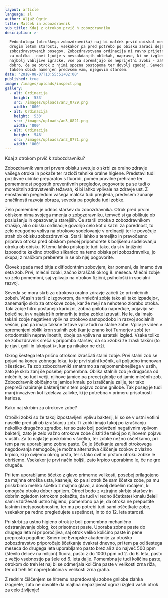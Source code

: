 ```yaml
---
layout: article
language: sl
author: Aljaž Ogrin
title: Malček in zobozdravnik
sub_title: Kdaj z otrokom prvič h zobozdravniku
description: >-

  Pedontologa (otroškega zobozdravnika) naj bi malček prvič obiskal med prvim in
  drugim letom starosti, vsekakor pa pred potrebo po obisku zaradi dejanskih
  zobozdravstvenih posegov. Zobozdravstvena ordinacija ni ravno prijetno okolje
  za malčka - novi ljudje v nevsakdanjih oblekah, naprave, ki ne izgledajo kot
  najbolj vabljive igračke, vse pa spremljajo še neprijetni zvoki - zato je
  dobro, če se otrok z njimi spozna postopoma ter dovolj zgodaj. Seveda pa je
  takšen obisk namenjen predvsem vam, njegovim staršem. 
date: '2018-08-07T13:55:51+02:00'
published: true
image: /images/uploads/inspect.png
gallery:
  - alt: Ordinacija
    height: '533'
    src: /images/uploads/an3_0729.png
    width: '800'
  - alt: Ordinacija
    height: '533'
    src: /images/uploads/an3_0821.png
    width: '800'
  - alt: Ordinacija
    height: '546'
    src: /images/uploads/an3_0771.png
    width: '800'
---
```

Kdaj z otrokom prvič k zobozdravniku?

Zobozdravnik vam pri prvem obisku svetuje o skrbi za oralno zdravje vašega otroka in pokaže ter razloži tehnike oralne higiene. Predstavi tudi pozitivne učinke preparatov s fluoridi, pomen pravilne prehrane ter pomembnost pogostih preventivnih pregledov, pogovorite pa se tudi o morebitnih zdravstvenih težavah, ki bi lahko vplivale na zdravje ust. Z enostavnim pregledom vašega malčka tudi pregleda, predvsem zunanje značilnosti razvoja obraza, seveda pa pogleda tudi zobke.

Zelo pomemben je odnos staršev do zobozdravnika. Otrok pred prvim obiskom nima svojega mnenja o zobozdravniku, temveč si ga oblikuje ob poslušanju in opazovanju starejših. Če starši otroka z zobozdravnikom strašijo, ali o obisku ordinacije govorijo celo kot o kazni za porednost, to zelo neugodno vpliva na otrokovo sodelovanje v ordinaciji ter le povečuje strah ob obisku zobozdravnika. Starši lahko s temeljito in pravočasno pripravo otroka pred obiskom precej pripomorete k boljšemu sodelovanju otroka ob obisku. K temu lahko pristopite tudi tako, da si v knjižnici izposodite kakšno otroško slikanico na temo obiska pri zobozdravniku, jo skupaj z malčkom preberete in se ob njej pogovorite.

Človek spada med bitja z difiodontnim zobovjem, kar pomeni, da imamo dva seta zob. Prvi, mlečni zobki, začno izraščati okrog 8. meseca. Mlečni zobje so zelo pomembni, saj vplivajo na otrokov fizični, psihološki in socialni razvoj.

Seveda se mora skrb za otrokovo oralno zdravje začeti že pri mlečnih zobeh. Včasih starši z izgovorom, da »mlečni zobje tako ali tako izpadejo«, zanemarijo skrb za otrokove zobe, kar že meji na nehoteno zlorabo otroka. Taki zobje hitro postanejo kariozni, zobna gniloba napreduje, pojavijo se bolečine, in v najslabših primerih je treba zobke izruvati. Ne le, da imajo takšni zobje negativen vpliv na otrokovo samopodobo in razvoj socialnih veščin, pač pa imajo takšne težave vpliv tudi na stalne zobe. Vpliv je viden v spremenjeni obliki kron stalnih zob (kar je znano kot Turnerjev zob) ter ortodontskih nepravilnostih, oboje pa vpliva na estetski izgled. Vsake toliko se zobozdravnik sreča s pripombo staršev, da so »zobki že zrasli takšni (to je rjavi, gnili in luknjasti)«, kar pa nikakor ne drži.

Okrog šestega leta prično otrokom izraščati stalni zobje. Prvi stalni zob se pojavi na koncu zobnega loka, to je prvi stalni kočnik, ali poljudno imenovan »šestica«. Ta zob zobozdravniki smatramo za najpomembnejšega v ustih, zato je skrb zanj še posebej pomembna. Oblika stalnih zob je drugačna od mlečnih, so tudi večji, njihove jamice pa precej globlje od jamic mlečnih zob. Zobozdravnik običajno te jamice kmalu po izraščanju zalije, ter tako prepreči nabiranje bakterij ter s tem pojavo zobne gnilobe. Tak poseg je tudi manj invaziven kot izdelava zalivke, ki je potrebna v primeru prisotnosti kariesa.

Kako naj skrbim za otrokove zobe?

Otroški zobki so že takoj izpostavljeni vplivu bakterij, ki so se v ustni votlini naselile pred ali ob izraščanju zob. Ti zobki imajo takoj po izraščanju nekoliko drugačno zgradbo, ter so zato bolj podvrženi negativnim vplivom bakterij, zato je zelo važno otrokove zobe čistiti že takoj po njihovem pojavu v ustih. Za to najlažje poskrbimo s ščetko, ter zobke nežno oščetkamo, pri tem pa ne uporabljamo zobne paste. Če je ščetkanje zaradi otrokovega negodovanja nemogoče, je možna alternativa čiščenje zobkov z vlažno krpico, ki jo ovijemo okrog prsta, ter s tako ovitim prstom otroku zobke le obrišemo. Vsekakor je prvi način boljši, zato krpico uporabimo le, če ne gre drugače.

Pri tem uporabljamo ščetko z glavo primerne velikosti, posebej prilagojeno za majhna otroška usta, kasneje, ko pa si otrok že sam ščetka zobe, pa mu priskrbimo mehko ščetko z majhno glavo, a dovolj debelim ročajem, ki omogoča otroku dober oprijem. Otroci bodo z vztrajno skrbjo staršev in dobrim zgledom (otrokom pokažite, da tudi vi redno ščetkate) kmalu želeli sami vzdrževati ustno higieno, pomembno pa je, da otroka ne prepustite lastnim (ne)sposobnostim, ter mu po potrebi tudi sami oščetkate zobe, vsekakor pa redno pregledujete uspešnost, in to do 12. leta starosti.

Pri skrbi za ustno higieno otrok je bolj pomembno mehanično odstranjevanje oblog, kot prisotnost paste. Uporaba zobne paste do drugega leta ni priporočljiva, saj otrok veliko količino paste in pene preprosto pogoltne. Smernice Evropske akademije za otroško zobozdravstvo priporočajo ščetkanje dvakrat dnevno, pri tem pa od šestega meseca do drugega leta uporabljamo pasto brez ali z do največ 500 ppm (število delcev na milijon) fluora, pasto z do 1000 ppm od 2. do 6. leta, pasto z večjo vsebnostjo pa šele od 6. leta dalje. Pomembna je tudi količina paste, otrokom do treh let naj bi se odmerjala količina paste v velikosti zrna riža, ter od treh let naprej količina v velikosti zrna graha.

Z rednim čiščenjem se hitremu napredovanju zobne gnilobe zlahka izognete, zato ne dovolite da majhna nepazljivost ogrozi izgled vaših otrok za celo življenje!
